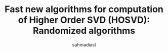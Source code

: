 ---
author: sahmadiasl
title:  "Fast new algorithms for computation of Higher Order SVD (HOSVD): Randomized algorithms"
presentation: "/assets/presentations/Ahmadi-Presentation.pptx"
tags: 
  - HOSVD
  - Randomization
  - Matrix Factorization
---